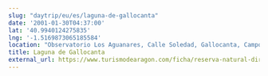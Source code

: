 ```yaml
---
slug: "daytrip/eu/es/laguna-de-gallocanta"
date: '2001-01-30T04:37:00'
lat: '40.9940124275835'
lng: '-1.5169873065185584'
location: "Observatorio Los Aguanares, Calle Soledad, Gallocanta, Campo de Daroca, Zaragoza, Aragón, España"
title: Laguna de Gallocanta
external_url: https://www.turismodearagon.com/ficha/reserva-natural-dirigida-de-la-laguna-de-gallocanta/
---
```



